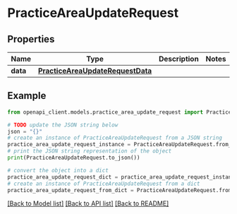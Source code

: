 # PracticeAreaUpdateRequest


## Properties

Name | Type | Description | Notes
------------ | ------------- | ------------- | -------------
**data** | [**PracticeAreaUpdateRequestData**](PracticeAreaUpdateRequestData.md) |  | 

## Example

```python
from openapi_client.models.practice_area_update_request import PracticeAreaUpdateRequest

# TODO update the JSON string below
json = "{}"
# create an instance of PracticeAreaUpdateRequest from a JSON string
practice_area_update_request_instance = PracticeAreaUpdateRequest.from_json(json)
# print the JSON string representation of the object
print(PracticeAreaUpdateRequest.to_json())

# convert the object into a dict
practice_area_update_request_dict = practice_area_update_request_instance.to_dict()
# create an instance of PracticeAreaUpdateRequest from a dict
practice_area_update_request_from_dict = PracticeAreaUpdateRequest.from_dict(practice_area_update_request_dict)
```
[[Back to Model list]](../README.md#documentation-for-models) [[Back to API list]](../README.md#documentation-for-api-endpoints) [[Back to README]](../README.md)


